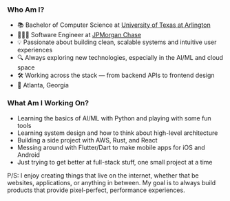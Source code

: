  ### Who Am I?
- 📚 Bachelor of Computer Science at [University of Texas at Arlington](https://academicpartnerships.uta.edu/)
- 👨🏻‍💻 Software Engineer at [JPMorgan Chase](https://www.chase.com/)
- 💡 Passionate about building clean, scalable systems and intuitive user experiences
- 🔍 Always exploring new technologies, especially in the AI/ML and cloud space
- 🛠  Working across the stack — from backend APIs to frontend design
- 📍 Atlanta, Georgia

### What Am I Working On?
- Learning the basics of AI/ML with Python and playing with some fun tools
- Learning system design and how to think about high-level architecture
- Building a side project with AWS, Rust, and React
- Messing around with Flutter/Dart to make mobile apps for iOS and Android
- Just trying to get better at full-stack stuff, one small project at a time

P/S: I enjoy creating things that live on the internet, whether that be websites, applications, or anything in between. My goal is to always build products that provide pixel-perfect, performance experiences.
